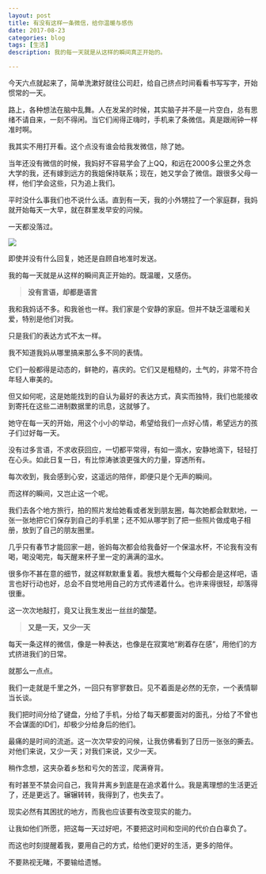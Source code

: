 ```yaml
---
layout: post
title: 有没有这样一条微信，给你温暖与感伤
date: 2017-08-23
categories: blog
tags: [生活]
description: 我的每一天就是从这样的瞬间真正开始的。

---
```


今天六点就起来了，简单洗漱好就往公司赶，给自己挤点时间看看书写写字，开始惯常的一天。

路上，各种想法在脑中乱舞。人在发呆的时候，其实脑子并不是一片空白，总有思绪不请自来，一刻不得闲。当它们闹得正嗨时，手机来了条微信。真是跟闹钟一样准时啊。

我其实不用打开看。这个点没有谁会给我发微信，除了她。

当年还没有微信的时候，我妈好不容易学会了上QQ，和远在2000多公里之外念大学的我，还有嫁到远方的我姐保持联系；现在，她又学会了微信。跟很多父母一样，他们学会这些，只为追上我们。

平时没什么事我们也不说什么话。直到有一天，我的小外甥拉了一个家庭群，我妈就开始每天一大早，就在群里发早安的问候。

一天都没落过。

![](http://ov82ohkmk.bkt.clouddn.com/17-8-25/51769021.jpg)

即使并没有什么回复，她还是自顾自地准时发送。

我的每一天就是从这样的瞬间真正开始的。既温暖，又感伤。

> **没有言语，却都是语言**

我和我妈话不多。和我爸也一样。我们家是个安静的家庭。但并不缺乏温暖和关爱，特别是他们对我。

只是我们的表达方式不太一样。

我不知道我妈从哪里搞来那么多不同的表情。

它们一般都得是动态的，鲜艳的，喜庆的。它们又是粗糙的，土气的，非常不符合年轻人审美的。

但又如何呢，这是她能找到的自认为最好的表达方式，真实而独特，我们也能接收到寄托在这些二进制数据里的讯息，这就够了。

她守在每一天的开始，用这个小小的举动，希望给我们一点好心情，希望远方的孩子们过好每一天。

没有过多言语，不求收获回应，一切都平常得，有如一滴水，安静地滴下，轻轻打在心头。如此日复一日，有比惊涛骇浪更强大的力量，穿透所有。

每次收到，我会感到心安，这遥远的陪伴，即便只是个无声的瞬间。

而这样的瞬间，又岂止这一个呢。

我们去各个地方旅行，拍的照片发给她看或者发到朋友圈，每次她都会默默地，一张一张地把它们保存到自己的手机里；还不知从哪学到了把一些照片做成电子相册，放到了自己的朋友圈里。

几乎只有春节才能回家一趟，爸妈每次都会给我备好一个保温水杯，不论我有没有喝，喝没喝完，每天醒来杯子里一定的满满的温水。

很多你不甚在意的细节，就这样默默重复着。我想大概每个父母都会是这样吧，语言也好行动也好，总会不自觉地用自己的方式传递着什么。也许来得很轻，却落得很重。

这一次次地敲打，竟又让我生发出一丝丝的酸楚。

> **又是一天，又少一天**

每天一条这样的微信，像是一种表达，也像是在寂寞地“刷着存在感”，用他们的方式挤进我们的日常。

就那么一点点。

我们一走就是千里之外，一回只有寥寥数日。见不着面是必然的无奈，一个表情聊当长谈。

我们把时间分给了键盘，分给了手机，分给了每天都要面对的面孔，分给了不曾也不会谋面的ID们，却极少分给身后的他们。

最痛的是时间的流逝。这一次次早安的问候，让我仿佛看到了日历一张张的撕去。对他们来说，又少一天；对我们来说，又少一天。

稍作念想，这夹杂着乡愁和亏欠的苦涩，爬满脊背。

有时甚至不禁会问自己，我背井离乡到底是在追求着什么。我是离理想的生活更近了，还是更远了。辗辗转转，我得到了，也失去了。

现实必然有其困扰的地方，而我也应该要有改变现实的能力。

让我如他们所愿，把这每一天过好吧，不要把这时间和空间的代价白白辜负了。

而这也时刻提醒着我，要用自己的方式，给他们更好的生活，更多的陪伴。

不要熟视无睹，不要输给遗憾。







